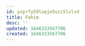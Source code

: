 ```yaml
---
id: yvprfy59lxpjo5vzi5lxlvd
title: Fahim
desc: ''
updated: 1646333567706
created: 1646333567706
---
```



